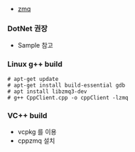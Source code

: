 - [zmq](https://zeromq.org/)

### DotNet 권장
- Sample 참고
### Linux g++ build
```
# apt-get update
# apt-get install build-essential gdb
# apt install libzmq3-dev
# g++ CppClient.cpp -o cppClient -lzmq
```
### VC++ build
- vcpkg 를 이용
- cppzmq 설치